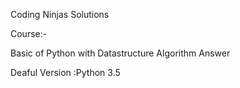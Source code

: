 Coding Ninjas Solutions 


Course:-


Basic of Python with Datastructure Algorithm Answer


Deaful Version :Python 3.5

